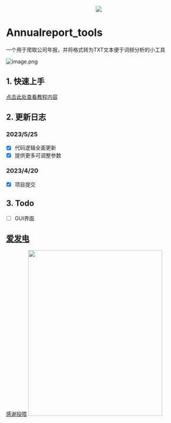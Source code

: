 <div align=center><img src="https://cdn.nlark.com/yuque/0/2023/png/22569186/1684745335675-3954e453-98c6-4004-9643-fc913f90b01b.png?x-oss-process=image%2Fresize%2Cw_1401%2Climit_0"/></div>

# Annualreport_tools
一个用于爬取公司年报，并将格式转为TXT文本便于词频分析的小工具


![image.png](https://cdn.nlark.com/yuque/0/2023/png/22569186/1684739594091-379cdf84-28f5-4998-835f-7c9555fddac7.png#averageHue=%23a8c1db&clientId=uc29edf23-5138-4&from=paste&height=687&id=ua755022a&originHeight=1374&originWidth=2560&originalType=binary&ratio=2&rotation=0&showTitle=false&size=944474&status=done&style=none&taskId=ucc34614d-4b0d-48dc-a316-949d41f13b8&title=&width=1280)

## 1. 快速上手

[点击此处查看教程内容](https://github.com/legeling/Annualreport_tools/wiki/%E4%BB%A3%E7%A0%81%E6%9B%B4%E6%96%B0%E6%8F%90%E9%86%92%EF%BC%81%EF%BC%81)

## 2. 更新日志
### 2023/5/25
* [x] 代码逻辑全面更新
* [x] 提供更多可调整参数
### 2023/4/20
* [x] 项目提交


## 3. Todo
* [ ] GUI界面

## [爱发电](https://afdian.net/a/NBFX1)

[感谢投喂](https://afdian.net/a/NBFX1) 
<img width="365px" height="450px" src="https://github.com/legeling/-/blob/main/afdian-%E5%87%8C%E5%B0%8F%E6%B7%BB.jpg?raw=true">
